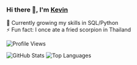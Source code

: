 ### Hi there 👋, I'm <a href="https://kapoolay.github.io/" target="_blank">Kevin</a>

🌱 Currently growing my skills in SQL/Python<br>
⚡ Fun fact: I once ate a fried scorpion in Thailand

![Profile Views](https://komarev.com/ghpvc/?username=kapoolay&color=blue)

![GitHub Stats](https://github-readme-stats.vercel.app/api?username=kapoolay&show_icons=true&theme=dark)
![Top Languages](https://github-readme-stats.vercel.app/api/top-langs/?username=kapoolay&layout=compact&theme=dark)

<!--
**kapoolay/kapoolay** is a ✨ _special_ ✨ repository because its `README.md` (this file) appears on your GitHub profile.

Here are some ideas to get you started:

- 🔭 I’m currently working on ...
- 🌱 I’m currently learning ...
- 👯 I’m looking to collaborate on ...
- 🤔 I’m looking for help with ...
- 💬 Ask me about ...
- 📫 How to reach me: ...
- 😄 Pronouns: ...
- ⚡ Fun fact: ...
testing with GitHub email

-->
